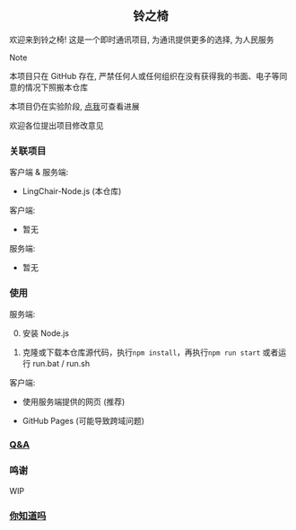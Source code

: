 <div align="center">
    <h2> 铃之椅 </h2>
</div>

欢迎来到铃之椅! 这是一个即时通讯项目, 为通讯提供更多的选择, 为人民服务

> [!NOTE]
> 本项目只在 G‍i‍t‍H‍u‍b 存在, 严禁任何人或任何组织在没有获得我的书面、电子等同意的情况下照搬本仓库 <!-- GitCode, 说的就是你, 到时候如果被我发现你搬我仓库我迟早要找你算账 -->
>  
> 本项目仍在实验阶段, [点我](final.md)可查看进展
>  
> 欢迎各位提出项目修改意见

### 关联项目

客户端 & 服务端:

  * LingChair-Node.js (本仓库)

客户端:

  * 暂无

服务端:

  * 暂无

### 使用

服务端:

  0. 安装 Node.js

  1. 克隆或下载本仓库源代码，执行`npm install`，再执行`npm run start` 或者运行 run.bat / run.sh

客户端:

  * 使用服务端提供的网页 (推荐)
 
  * GitHub Pages (可能导致跨域问题)

### [Q&A](.github/QA.md)

### 鸣谢

WIP

### [你知道吗](.github/do_you_know.md)
